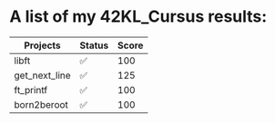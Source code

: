 # A list of my 42KL_Cursus results:

|Projects         |Status            |Score   |
|-----------------|------------------|--------|
|libft            |:white_check_mark:|100     |
|get_next_line    |:white_check_mark:|125     |
|ft_printf        |:white_check_mark:|100     |
|born2beroot      |:white_check_mark:|100     |
